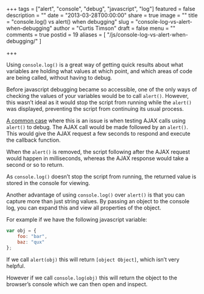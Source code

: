 +++
tags = ["alert", "console", "debug", "javascript", "log"]
featured = false
description = ""
date = "2013-03-28T00:00:00"
share = true
image = ""
title = "console.log() vs alert() when debugging"
slug = "console-log-vs-alert-when-debugging"
author = "Curtis Timson"
draft = false
menu = ""
comments = true
postid = 19
aliases = [
    "/js/console-log-vs-alert-when-debugging/"
]

+++

Using `console.log()` is a great way of getting quick results about what variables are holding what values at which point, and which areas of code are being called, without having to debug.

Before javascript debugging became so accessible, one of the only ways of checking the values of your variables would be to call `alert()`. However, this wasn’t ideal as it would stop the script from running while the `alert()` was displayed, preventing the script from continuing its usual process.

[A common case][1] where this is an issue is when testing AJAX calls using `alert()` to debug. The AJAX call would be made followed by an `alert()`. This would give the AJAX request a few seconds to respond and execute the callback function.

When the `alert()` is removed, the script following after the AJAX request would happen in milliseconds, whereas the AJAX response would take a second or so to return.

As `console.log()` doesn’t stop the script from running, the returned value is stored in the console for viewing.

Another advantage of using `console.log()` over `alert()` is that you can capture more than just string values. By passing an object to the console log, you can expand this and view all properties of the object.

For example if we have the following javascript variable:

```js
var obj = {
    foo: "bar",
    baz: "qux"
};
```

If we call `alert(obj)` this will return `[object Object]`, which isn’t very helpful.

However if we call `console.log(obj)` this will return the object to the browser’s console which we can then open and inspect.


  [1]: http://stackoverflow.com/questions/2142682/script-only-works-while-alert-box-is-in-the-script
